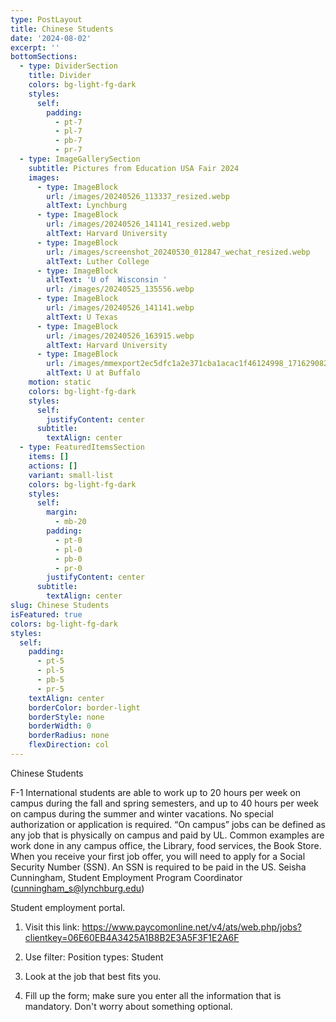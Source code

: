 ```yaml
---
type: PostLayout
title: Chinese Students
date: '2024-08-02'
excerpt: ''
bottomSections:
  - type: DividerSection
    title: Divider
    colors: bg-light-fg-dark
    styles:
      self:
        padding:
          - pt-7
          - pl-7
          - pb-7
          - pr-7
  - type: ImageGallerySection
    subtitle: Pictures from Education USA Fair 2024
    images:
      - type: ImageBlock
        url: /images/20240526_113337_resized.webp
        altText: Lynchburg
      - type: ImageBlock
        url: /images/20240526_141141_resized.webp
        altText: Harvard University
      - type: ImageBlock
        url: /images/screenshot_20240530_012847_wechat_resized.webp
        altText: Luther College
      - type: ImageBlock
        altText: 'U of  Wisconsin '
        url: /images/20240525_135556.webp
      - type: ImageBlock
        url: /images/20240526_141141.webp
        altText: U Texas
      - type: ImageBlock
        url: /images/20240526_163915.webp
        altText: Harvard University
      - type: ImageBlock
        url: /images/mmexport2ec5dfc1a2e371cba1acac1f46124998_1716290826189.webp
        altText: U at Buffalo
    motion: static
    colors: bg-light-fg-dark
    styles:
      self:
        justifyContent: center
      subtitle:
        textAlign: center
  - type: FeaturedItemsSection
    items: []
    actions: []
    variant: small-list
    colors: bg-light-fg-dark
    styles:
      self:
        margin:
          - mb-20
        padding:
          - pt-0
          - pl-0
          - pb-0
          - pr-0
        justifyContent: center
      subtitle:
        textAlign: center
slug: Chinese Students
isFeatured: true
colors: bg-light-fg-dark
styles:
  self:
    padding:
      - pt-5
      - pl-5
      - pb-5
      - pr-5
    textAlign: center
    borderColor: border-light
    borderStyle: none
    borderWidth: 0
    borderRadius: none
    flexDirection: col
---
```

Chinese Students


F-1 International students are able to work up to 20 hours per week on campus during the fall and spring semesters, and up to 40 hours per week on campus during the summer and winter vacations.  No special authorization or application is required. “On campus” jobs can be defined as any job that is physically on campus and paid by UL.  Common examples are work done in any campus office, the Library, food services, the Book Store. When you receive your first job offer, you will need to apply for a Social Security Number (SSN). An SSN is required to be paid in the US. Seisha Cunningham, Student Employment Program Coordinator (<cunningham_s@lynchburg.edu>)

Student employment portal.

1.  Visit this link: <https://www.paycomonline.net/v4/ats/web.php/jobs?clientkey=06E60EB4A3425A1B8B2E3A5F3F1E2A6F>

2.  Use filter:
    Position types: Student

3.  Look at the job that best fits you.

4.  Fill up the form; make sure you enter all the information that is mandatory. Don't worry about something optional.

